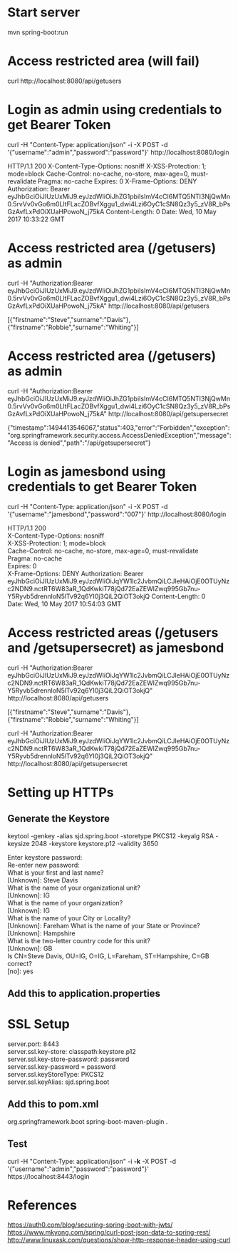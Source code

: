 Start server
============

mvn spring-boot:run

Access restricted area (will fail)
==================================

curl http://localhost:8080/api/getusers

Login as admin using credentials to get Bearer Token
====================================================

curl -H "Content-Type: application/json" -i -X POST -d '{"username":"admin","password":"password"}' http://localhost:8080/login

HTTP/1.1 200
X-Content-Type-Options: nosniff
X-XSS-Protection: 1; mode=block
Cache-Control: no-cache, no-store, max-age=0, must-revalidate
Pragma: no-cache
Expires: 0
X-Frame-Options: DENY
Authorization: Bearer eyJhbGciOiJIUzUxMiJ9.eyJzdWIiOiJhZG1pbiIsImV4cCI6MTQ5NTI3NjQwMn0.5rvVv0vGo6m0LltFLacZOBvfXggu1_dwi4Lzi6OyC1cSN8Qz3y5_zV8R_bPsGzAvfLxPdOiXUaHPowoN_j75kA
Content-Length: 0
Date: Wed, 10 May 2017 10:33:22 GMT

Access restricted area (/getusers) as admin
===========================================

curl -H "Authorization:Bearer eyJhbGciOiJIUzUxMiJ9.eyJzdWIiOiJhZG1pbiIsImV4cCI6MTQ5NTI3NjQwMn0.5rvVv0vGo6m0LltFLacZOBvfXggu1_dwi4Lzi6OyC1cSN8Qz3y5_zV8R_bPsGzAvfLxPdOiXUaHPowoN_j75kA" http://localhost:8080/api/getusers

[{"firstname":"Steve","surname":"Davis"},{"firstname":"Robbie","surname":"Whiting"}]

Access restricted area (/getusers) as admin
===========================================

curl -H "Authorization:Bearer eyJhbGciOiJIUzUxMiJ9.eyJzdWIiOiJhZG1pbiIsImV4cCI6MTQ5NTI3NjQwMn0.5rvVv0vGo6m0LltFLacZOBvfXggu1_dwi4Lzi6OyC1cSN8Qz3y5_zV8R_bPsGzAvfLxPdOiXUaHPowoN_j75kA" http://localhost:8080/api/getsupersecret

{"timestamp":1494413546067,"status":403,"error":"Forbidden","exception":"org.springframework.security.access.AccessDeniedException","message":"Access is denied","path":"/api/getsupersecret"}

Login as jamesbond using credentials to get Bearer Token
========================================================

curl -H "Content-Type: application/json" -i -X POST -d '{"username":"jamesbond","password":"007"}' http://localhost:8080/login

HTTP/1.1 200  
X-Content-Type-Options: nosniff  
X-XSS-Protection: 1; mode=block  
Cache-Control: no-cache, no-store, max-age=0, must-revalidate  
Pragma: no-cache  
Expires: 0  
X-Frame-Options: DENY
Authorization: Bearer eyJhbGciOiJIUzUxMiJ9.eyJzdWIiOiJqYW1lc2JvbmQiLCJleHAiOjE0OTUyNzc2NDN9.nctRT6W83aR_1QdKwkiT78jQd72EaZEWlZwq995Gb7nu-Y5Ryvb5drennloN5lTv92q6YI0j3QiL2QiOT3okjQ
Content-Length: 0  
Date: Wed, 10 May 2017 10:54:03 GMT   

Access restricted areas (/getusers and /getsupersecret) as jamesbond
====================================================================

curl -H "Authorization:Bearer eyJhbGciOiJIUzUxMiJ9.eyJzdWIiOiJqYW1lc2JvbmQiLCJleHAiOjE0OTUyNzc2NDN9.nctRT6W83aR_1QdKwkiT78jQd72EaZEWlZwq995Gb7nu-Y5Ryvb5drennloN5lTv92q6YI0j3QiL2QiOT3okjQ" http://localhost:8080/api/getusers

[{"firstname":"Steve","surname":"Davis"},{"firstname":"Robbie","surname":"Whiting"}]

curl -H "Authorization:Bearer eyJhbGciOiJIUzUxMiJ9.eyJzdWIiOiJqYW1lc2JvbmQiLCJleHAiOjE0OTUyNzc2NDN9.nctRT6W83aR_1QdKwkiT78jQd72EaZEWlZwq995Gb7nu-Y5Ryvb5drennloN5lTv92q6YI0j3QiL2QiOT3okjQ" http://localhost:8080/api/getsupersecret





Setting up HTTPs
================

Generate the Keystore
---------------------

keytool -genkey -alias sjd.spring.boot -storetype PKCS12 -keyalg RSA -keysize 2048 -keystore keystore.p12 -validity 3650  

Enter keystore password:  <password>  
Re-enter new password:  <password>  
What is your first and last name?  
  [Unknown]:  Steve Davis  
What is the name of your organizational unit?  
  [Unknown]:  IG  
What is the name of your organization?  
  [Unknown]:  IG  
What is the name of your City or Locality?   
  [Unknown]:  Fareham 
What is the name of your State or Province?  
  [Unknown]:  Hampshire  
What is the two-letter country code for this unit?  
  [Unknown]:  GB  
Is CN=Steve Davis, OU=IG, O=IG, L=Fareham, ST=Hampshire, C=GB correct?  
  [no]:  yes  


Add this to application.properties  
----------------------------------

# SSL Setup
server.port: 8443  
server.ssl.key-store: classpath:keystore.p12  
server.ssl.key-store-password: password  
server.ssl.key-password = password  
server.ssl.keyStoreType: PKCS12  
server.ssl.keyAlias: sjd.spring.boot  

Add this to pom.xml
-------------------

<plugin>
    <groupId>org.springframework.boot</groupId>
    <artifactId>spring-boot-maven-plugin</artifactId>
    <configuration>
        <folders>
            <folder>.</folder>
        </folders>
    </configuration>
</plugin>

Test
----

curl -H "Content-Type: application/json" -i **-k** -X POST -d '{"username":"admin","password":"password"}' https://localhost:8443/login  


References
==========

https://auth0.com/blog/securing-spring-boot-with-jwts/
https://www.mkyong.com/spring/curl-post-json-data-to-spring-rest/
http://www.linuxask.com/questions/show-http-response-header-using-curl
